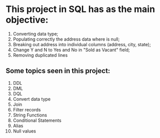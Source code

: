# This project in SQL has as the main objective:
 1. Converting data type; 
 2. Populating correctly the address data where is null; 
 3. Breaking out address into individual columns (address, city, state);
 4. Change Y and N to Yes and No in "Sold as Vacant" field;
 5. Removing duplicated lines

## Some topics seen in this project:
 1. DDL
 2. DML
 3. DQL
 4. Convert data type
 5. Join
 6. Filter records
 7. String Functions
 8. Conditional Statements
 9. Alias
 10. Null values